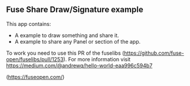 ## Fuse Share Draw/Signature example

This app contains:
- A example to draw something and share it.
- A example to share any Panel or section of the app.

To work you need to use this PR of the fuselibs (https://github.com/fuse-open/fuselibs/pull/1253). 
For more information visit https://medium.com/@andrewq/hello-world-eaa996c594b7

(https://fuseopen.com/)